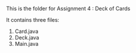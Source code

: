 This is the folder for Assignment 4 : Deck of Cards

It contains three files:
1. Card.java
2. Deck.java
3. Main.java

